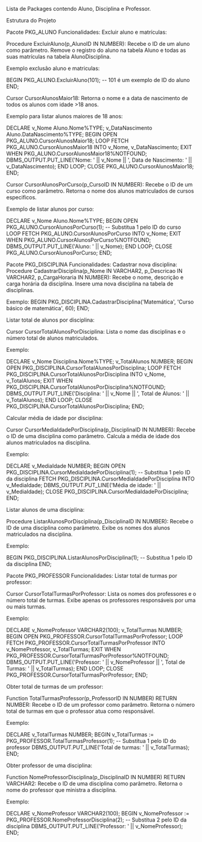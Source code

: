 Lista de Packages contendo Aluno, Disciplina e Professor.

Estrutura do Projeto

Pacote PKG_ALUNO Funcionalidades:
Excluir aluno e matrículas:

Procedure ExcluirAluno(p_AlunoID IN NUMBER): Recebe o ID de um aluno como parâmetro. Remove o registro do aluno na tabela Aluno e todas as suas matrículas na tabela AlunoDisciplina.

Exemplo exclusão aluno e matriculas:

BEGIN PKG_ALUNO.ExcluirAluno(101); -- 101 é um exemplo de ID do aluno END;

Cursor CursorAlunosMaior18: Retorna o nome e a data de nascimento de todos os alunos com idade >18 anos.

Exemplo para listar alunos maiores de 18 anos:

DECLARE v_Nome Aluno.Nome%TYPE; v_DataNascimento Aluno.DataNascimento%TYPE; BEGIN OPEN PKG_ALUNO.CursorAlunosMaior18; LOOP FETCH PKG_ALUNO.CursorAlunosMaior18 INTO v_Nome, v_DataNascimento; EXIT WHEN PKG_ALUNO.CursorAlunosMaior18%NOTFOUND; DBMS_OUTPUT.PUT_LINE('Nome: ' || v_Nome || ', Data de Nascimento: ' || v_DataNascimento); END LOOP; CLOSE PKG_ALUNO.CursorAlunosMaior18; END;

Cursor CursorAlunosPorCurso(p_CursoID IN NUMBER): Recebe o ID de um curso como parâmetro. Retorna o nome dos alunos matriculados de cursos especificos.

Exemplo de listar alunos por curso:

DECLARE v_Nome Aluno.Nome%TYPE; BEGIN OPEN PKG_ALUNO.CursorAlunosPorCurso(1); -- Substitua 1 pelo ID do curso LOOP FETCH PKG_ALUNO.CursorAlunosPorCurso INTO v_Nome; EXIT WHEN PKG_ALUNO.CursorAlunosPorCurso%NOTFOUND; DBMS_OUTPUT.PUT_LINE('Aluno: ' || v_Nome); END LOOP; CLOSE PKG_ALUNO.CursorAlunosPorCurso; END;

Pacote PKG_DISCIPLINA Funcionalidades: Cadastrar nova disciplina:
Procedure CadastrarDisciplina(p_Nome IN VARCHAR2, p_Descricao IN VARCHAR2, p_CargaHoraria IN NUMBER): Recebe o nome, descrição e carga horária da disciplina. Insere uma nova disciplina na tabela de disciplinas.

Exemplo: BEGIN PKG_DISCIPLINA.CadastrarDisciplina('Matemática', 'Curso básico de matemática', 60); END;

Listar total de alunos por disciplina:

Cursor CursorTotalAlunosPorDisciplina: Lista o nome das disciplinas e o número total de alunos matriculados.

Exemplo:

DECLARE v_Nome Disciplina.Nome%TYPE; v_TotalAlunos NUMBER; BEGIN OPEN PKG_DISCIPLINA.CursorTotalAlunosPorDisciplina; LOOP FETCH PKG_DISCIPLINA.CursorTotalAlunosPorDisciplina INTO v_Nome, v_TotalAlunos; EXIT WHEN PKG_DISCIPLINA.CursorTotalAlunosPorDisciplina%NOTFOUND; DBMS_OUTPUT.PUT_LINE('Disciplina: ' || v_Nome || ', Total de Alunos: ' || v_TotalAlunos); END LOOP; CLOSE PKG_DISCIPLINA.CursorTotalAlunosPorDisciplina; END;

Calcular média de idade por disciplina:

Cursor CursorMediaIdadePorDisciplina(p_DisciplinaID IN NUMBER): Recebe o ID de uma disciplina como parâmetro. Calcula a média de idade dos alunos matriculados na disciplina.

Exemplo:

DECLARE v_MediaIdade NUMBER; BEGIN OPEN PKG_DISCIPLINA.CursorMediaIdadePorDisciplina(1); -- Substitua 1 pelo ID da disciplina FETCH PKG_DISCIPLINA.CursorMediaIdadePorDisciplina INTO v_MediaIdade; DBMS_OUTPUT.PUT_LINE('Média de idade: ' || v_MediaIdade); CLOSE PKG_DISCIPLINA.CursorMediaIdadePorDisciplina; END;

Listar alunos de uma disciplina:

Procedure ListarAlunosPorDisciplina(p_DisciplinaID IN NUMBER): Recebe o ID de uma disciplina como parâmetro. Exibe os nomes dos alunos matriculados na disciplina.

Exemplo:

BEGIN PKG_DISCIPLINA.ListarAlunosPorDisciplina(1); -- Substitua 1 pelo ID da disciplina END;

Pacote PKG_PROFESSOR Funcionalidades:
Listar total de turmas por professor:

Cursor CursorTotalTurmasPorProfessor: Lista os nomes dos professores e o número total de turmas. Exibe apenas os professores responsáveis por uma ou mais turmas.

Exemplo:

DECLARE v_NomeProfessor VARCHAR2(100); v_TotalTurmas NUMBER; BEGIN OPEN PKG_PROFESSOR.CursorTotalTurmasPorProfessor; LOOP FETCH PKG_PROFESSOR.CursorTotalTurmasPorProfessor INTO v_NomeProfessor, v_TotalTurmas; EXIT WHEN PKG_PROFESSOR.CursorTotalTurmasPorProfessor%NOTFOUND; DBMS_OUTPUT.PUT_LINE('Professor: ' || v_NomeProfessor || ', Total de Turmas: ' || v_TotalTurmas); END LOOP; CLOSE PKG_PROFESSOR.CursorTotalTurmasPorProfessor; END;

Obter total de turmas de um professor:

Function TotalTurmasProfessor(p_ProfessorID IN NUMBER) RETURN NUMBER: Recebe o ID de um professor como parâmetro. Retorna o número total de turmas em que o professor atua como responsável.

Exemplo:

DECLARE v_TotalTurmas NUMBER; BEGIN v_TotalTurmas := PKG_PROFESSOR.TotalTurmasProfessor(1); -- Substitua 1 pelo ID do professor DBMS_OUTPUT.PUT_LINE('Total de turmas: ' || v_TotalTurmas); END;

Obter professor de uma disciplina:

Function NomeProfessorDisciplina(p_DisciplinaID IN NUMBER) RETURN VARCHAR2: Recebe o ID de uma disciplina como parâmetro. Retorna o nome do professor que ministra a disciplina.

Exemplo:

DECLARE v_NomeProfessor VARCHAR2(100); BEGIN v_NomeProfessor := PKG_PROFESSOR.NomeProfessorDisciplina(2); -- Substitua 2 pelo ID da disciplina DBMS_OUTPUT.PUT_LINE('Professor: ' || v_NomeProfessor); END;

